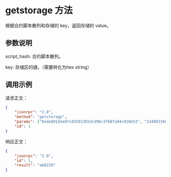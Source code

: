 # getstorage 方法

根据合约脚本散列和存储的 key，返回存储的 value。

## 参数说明

script_hash: 合约脚本散列。

key: 存储区的键。（需要转化为hex string）

## 调用示例

请求正文：

```json
{
	"jsonrpc": "2.0",
	"method": "getstorage",
	"params": ["0xda891d3e87c835013b53cd96c3f68fa94c920e53", "234892348"],
	"id": 1
}
```

响应正文：

```json
{
	"jsonrpc": "2.0",
	"id": 1,
	"result": "ab8239"
}
```

